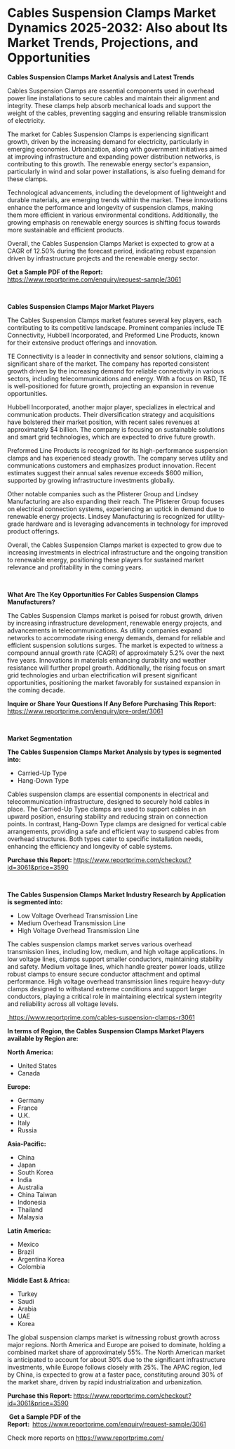 <p><h1>Cables Suspension Clamps Market Dynamics 2025-2032: Also about Its Market Trends, Projections, and Opportunities</h1></p><p><strong>Cables Suspension Clamps Market Analysis and Latest Trends</strong></p>
<p><p>Cables Suspension Clamps are essential components used in overhead power line installations to secure cables and maintain their alignment and integrity. These clamps help absorb mechanical loads and support the weight of the cables, preventing sagging and ensuring reliable transmission of electricity. </p><p>The market for Cables Suspension Clamps is experiencing significant growth, driven by the increasing demand for electricity, particularly in emerging economies. Urbanization, along with government initiatives aimed at improving infrastructure and expanding power distribution networks, is contributing to this growth. The renewable energy sector's expansion, particularly in wind and solar power installations, is also fueling demand for these clamps.</p><p>Technological advancements, including the development of lightweight and durable materials, are emerging trends within the market. These innovations enhance the performance and longevity of suspension clamps, making them more efficient in various environmental conditions. Additionally, the growing emphasis on renewable energy sources is shifting focus towards more sustainable and efficient products. </p><p>Overall, the Cables Suspension Clamps Market is expected to grow at a CAGR of 12.50% during the forecast period, indicating robust expansion driven by infrastructure projects and the renewable energy sector.</p></p>
<p><strong>Get a Sample PDF of the Report:&nbsp;</strong> <a href="https://www.reportprime.com/enquiry/request-sample/3061?utm_campaign=2042&utm_medium=2&utm_source=Github&utm_content=ia&utm_term=18032025&utm_id=cables-suspension-clamps">https://www.reportprime.com/enquiry/request-sample/3061</a></p>
<p>&nbsp;</p>
<p><strong>Cables Suspension Clamps Major Market Players</strong></p>
<p><p>The Cables Suspension Clamps market features several key players, each contributing to its competitive landscape. Prominent companies include TE Connectivity, Hubbell Incorporated, and Preformed Line Products, known for their extensive product offerings and innovation. </p><p>TE Connectivity is a leader in connectivity and sensor solutions, claiming a significant share of the market. The company has reported consistent growth driven by the increasing demand for reliable connectivity in various sectors, including telecommunications and energy. With a focus on R&D, TE is well-positioned for future growth, projecting an expansion in revenue opportunities.</p><p>Hubbell Incorporated, another major player, specializes in electrical and communication products. Their diversification strategy and acquisitions have bolstered their market position, with recent sales revenues at approximately $4 billion. The company is focusing on sustainable solutions and smart grid technologies, which are expected to drive future growth.</p><p>Preformed Line Products is recognized for its high-performance suspension clamps and has experienced steady growth. The company serves utility and communications customers and emphasizes product innovation. Recent estimates suggest their annual sales revenue exceeds $600 million, supported by growing infrastructure investments globally.</p><p>Other notable companies such as the Pfisterer Group and Lindsey Manufacturing are also expanding their reach. The Pfisterer Group focuses on electrical connection systems, experiencing an uptick in demand due to renewable energy projects. Lindsey Manufacturing is recognized for utility-grade hardware and is leveraging advancements in technology for improved product offerings.</p><p>Overall, the Cables Suspension Clamps market is expected to grow due to increasing investments in electrical infrastructure and the ongoing transition to renewable energy, positioning these players for sustained market relevance and profitability in the coming years.</p></p>
<p>&nbsp;</p>
<p><strong>What Are The Key Opportunities For Cables Suspension Clamps Manufacturers?</strong></p>
<p><p>The Cables Suspension Clamps market is poised for robust growth, driven by increasing infrastructure development, renewable energy projects, and advancements in telecommunications. As utility companies expand networks to accommodate rising energy demands, demand for reliable and efficient suspension solutions surges. The market is expected to witness a compound annual growth rate (CAGR) of approximately 5.2% over the next five years. Innovations in materials enhancing durability and weather resistance will further propel growth. Additionally, the rising focus on smart grid technologies and urban electrification will present significant opportunities, positioning the market favorably for sustained expansion in the coming decade.</p></p>
<p><strong>Inquire or Share Your Questions If Any Before Purchasing This Report:</strong> <a href="https://www.reportprime.com/enquiry/pre-order/3061?utm_campaign=2042&utm_medium=2&utm_source=Github&utm_content=ia&utm_term=18032025&utm_id=cables-suspension-clamps">https://www.reportprime.com/enquiry/pre-order/3061</a></p>
<p>&nbsp;</p>
<p><strong>Market Segmentation</strong></p>
<p><strong>The Cables Suspension Clamps Market Analysis by types is segmented into:</strong></p>
<p><ul><li>Carried-Up Type</li><li>Hang-Down Type</li></ul></p>
<p><p>Cables suspension clamps are essential components in electrical and telecommunication infrastructure, designed to securely hold cables in place. The Carried-Up Type clamps are used to support cables in an upward position, ensuring stability and reducing strain on connection points. In contrast, Hang-Down Type clamps are designed for vertical cable arrangements, providing a safe and efficient way to suspend cables from overhead structures. Both types cater to specific installation needs, enhancing the efficiency and longevity of cable systems.</p></p>
<p><strong>Purchase this Report:&nbsp;</strong><a href="https://www.reportprime.com/checkout?id=3061&price=3590&utm_campaign=2042&utm_medium=2&utm_source=Github&utm_content=ia&utm_term=18032025&utm_id=cables-suspension-clamps">https://www.reportprime.com/checkout?id=3061&price=3590</a></p>
<p>&nbsp;</p>
<p><strong>The Cables Suspension Clamps Market Industry Research by Application is segmented into:</strong></p>
<p><ul><li>Low Voltage Overhead Transmission Line</li><li>Medium Overhead Transmission Line</li><li>High Voltage Overhead Transmission Line</li></ul></p>
<p><p>The cables suspension clamps market serves various overhead transmission lines, including low, medium, and high voltage applications. In low voltage lines, clamps support smaller conductors, maintaining stability and safety. Medium voltage lines, which handle greater power loads, utilize robust clamps to ensure secure conductor attachment and optimal performance. High voltage overhead transmission lines require heavy-duty clamps designed to withstand extreme conditions and support larger conductors, playing a critical role in maintaining electrical system integrity and reliability across all voltage levels.</p></p>
<p><a href="https://www.reportprime.com/cables-suspension-clamps-r3061?utm_campaign=2042&utm_medium=2&utm_source=Github&utm_content=ia&utm_term=18032025&utm_id=cables-suspension-clamps">&nbsp;https://www.reportprime.com/cables-suspension-clamps-r3061</a></p>
<p><strong>In terms of Region, the Cables Suspension Clamps Market Players available by Region are:</strong></p>
<p>
    <p> <strong> North America: </strong>
        <ul>
            <li>United States</li>
            <li>Canada</li>
        </ul>
        </p> 
    <p> <strong> Europe: </strong>
        <ul>
            <li>Germany</li>
            <li>France</li>
            <li>U.K.</li>
            <li>Italy</li>
            <li>Russia</li>
        </ul>
        </p> 
    <p> <strong> Asia-Pacific: </strong>
        <ul>
            <li>China</li>
            <li>Japan</li>
            <li>South Korea</li>
            <li>India</li>
            <li>Australia</li>
            <li>China Taiwan</li>
            <li>Indonesia</li>
            <li>Thailand</li>
            <li>Malaysia</li>
        </ul>
        </p> 
    <p> <strong> Latin America: </strong>
        <ul>
            <li>Mexico</li>
            <li>Brazil</li>
            <li>Argentina Korea</li>
            <li>Colombia</li>
        </ul>
        </p> 
    <p> <strong> Middle East & Africa: </strong>
        <ul>
            <li>Turkey</li>
            <li>Saudi</li>
            <li>Arabia</li>
            <li>UAE</li>
            <li>Korea</li>
        </ul>
    </p>
    </p>
<p><p>The global suspension clamps market is witnessing robust growth across major regions. North America and Europe are poised to dominate, holding a combined market share of approximately 55%. The North American market is anticipated to account for about 30% due to the significant infrastructure investments, while Europe follows closely with 25%. The APAC region, led by China, is expected to grow at a faster pace, constituting around 30% of the market share, driven by rapid industrialization and urbanization.</p></p>
<p><strong>Purchase this Report: </strong><a href="https://www.reportprime.com/checkout?id=3061&price=3590&utm_campaign=2042&utm_medium=2&utm_source=Github&utm_content=ia&utm_term=18032025&utm_id=cables-suspension-clamps">https://www.reportprime.com/checkout?id=3061&price=3590</a></p>
<p>&nbsp;<strong>Get a Sample PDF of the Report:&nbsp;&nbsp;</strong><a href="https://www.reportprime.com/enquiry/request-sample/3061?utm_campaign=2042&utm_medium=2&utm_source=Github&utm_content=ia&utm_term=18032025&utm_id=cables-suspension-clamps">https://www.reportprime.com/enquiry/request-sample/3061</a></p>
<p><strong></strong></p>
<p>Check more reports on <a href="https://www.reportprime.com/?utm_campaign=2042&utm_medium=2&utm_source=Github&utm_content=ia&utm_term=18032025&utm_id=cables-suspension-clamps">https://www.reportprime.com/</a></p>